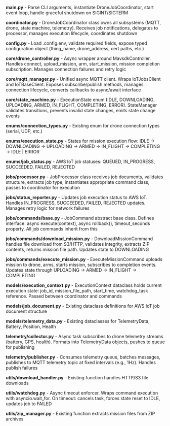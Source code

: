 **main.py** - Parse CLI arguments, instantiate DroneJobCoordinator, start event loop, handle graceful shutdown on SIGINT/SIGTERM

**coordinator.py** - DroneJobCoordinator class owns all subsystems (MQTT, drone, state machine, telemetry). Receives job notifications, delegates to processor, manages execution lifecycle, coordinates shutdown

**config.py** - Load .config.env, validate required fields, expose typed configuration object (thing_name, drone_address, cert paths, etc.)

**core/drone_controller.py** - Async wrapper around MavsdkController. Handles connect, upload_mission, arm, start_mission, mission completion subscription. Manages connection failures and retry logic

**core/mqtt_manager.py** - Unified async MQTT client. Wraps IoTJobsClient and IoTBaseClient. Exposes subscribe/publish methods, manages connection lifecycle, converts callbacks to async/await interface

**core/state_machine.py** - ExecutionState enum (IDLE, DOWNLOADING, UPLOADING, ARMED, IN_FLIGHT, COMPLETING, ERROR). StateManager validates transitions, prevents invalid state changes, emits state change events

**enums/connection_types.py** - Existing enum for drone connection types (serial, UDP, etc.)

**enums/execution_state.py** - States for mission execution flow: IDLE → DOWNLOADING → UPLOADING → ARMED → IN_FLIGHT → COMPLETING → IDLE | ERROR

**enums/job_status.py** - AWS IoT job statuses: QUEUED, IN_PROGRESS, SUCCEEDED, FAILED, REJECTED

**jobs/processor.py** - JobProcessor class receives job documents, validates structure, extracts job type, instantiates appropriate command class, passes to coordinator for execution

**jobs/status_reporter.py** - Updates job execution status to AWS IoT. Handles IN_PROGRESS, SUCCEEDED, FAILED, REJECTED updates. Manages retry logic for network failures

**jobs/commands/base.py** - JobCommand abstract base class. Defines interface: async execute(context), async rollback(), timeout_seconds property. All job commands inherit from this

**jobs/commands/download_mission.py** - DownloadMissionCommand handles file download from S3/HTTP, validates integrity, extracts ZIP contents, returns mission file path. Updates state to DOWNLOADING

**jobs/commands/execute_mission.py** - ExecuteMissionCommand uploads mission to drone, arms, starts mission, subscribes to completion events. Updates state through UPLOADING → ARMED → IN_FLIGHT → COMPLETING

**models/execution_context.py** - ExecutionContext dataclass holds current execution state: job_id, mission_file_path, start_time, watchdog_task reference. Passed between coordinator and commands

**models/job_document.py** - Existing dataclass definitions for AWS IoT job document structure

**models/telemetry_data.py** - Existing dataclasses for TelemetryData, Battery, Position, Health

**telemetry/collector.py** - Async task subscribes to drone telemetry streams (battery, GPS, health). Formats into TelemetryData objects, pushes to queue for publishing

**telemetry/publisher.py** - Consumes telemetry queue, batches messages, publishes to MQTT telemetry topic at fixed intervals (e.g., 1Hz). Handles publish failures

**utils/download_handler.py** - Existing function handles HTTP/S3 file downloads

**utils/watchdog.py** - Async timeout enforcer. Wraps command execution with asyncio.wait_for. On timeout: cancels task, forces state reset to IDLE, updates job to FAILED

**utils/zip_manager.py** - Existing function extracts mission files from ZIP archives
